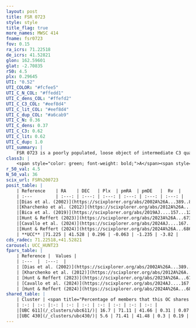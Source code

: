 ```yaml
---
layout: post
title: FSR 0723
style: style
title_flag: true
more_names: MWSC 414
fname: fsr0723
fov: 0.15
ra_icrs: 71.22518
de_icrs: 41.52821
glon: 162.59601
glat: -2.70835
r50: 4.5
plx: 0.29645
UTI: "0.52"
UTI_COLOR: "#fcfee5"
UTI_C_N_COL: "#ffedd1"
UTI_C_dens_COL: "#ffefd2"
UTI_C_C3_COL: "#eef8d4"
UTI_C_lit_COL: "#eef8d4"
UTI_C_dup_COL: "#a6cab9"
UTI_C_N: 0.36
UTI_C_dens: 0.37
UTI_C_C3: 0.62
UTI_C_lit: 0.62
UTI_C_dup: 1.0
UTI_summary: |
    FSR 0723 is a poorly populated, loose object of intermediate C3 quality. It is moderately studied in the literature. This object shares a small percentage of members with 2 later reported entries.
class3: |
    <span style="color: green; font-weight: bold;">A</span><span style="color: red; font-weight: bold;">C</span>
r_50_val: 4.5
N_50_val: 36
scix_url: FSR%200723
posit_table: |
    | Reference    | RA    | DEC   | Plx  | pmRA  | pmDE   |  Rv  |
    | :---         | :---: | :---: | :---: | :---: | :---: | :---: |
    |[Dias et al. (2002)](https://scixplorer.org/abs/2002A%26A...389..871D) | 71.237 | 41.513 | -- | 0.13 | -0.17 | -- |
    |[Kharchenko et al. (2012)](https://scixplorer.org/abs/2012A%26A...543A.156K) | 71.195 | 41.505 | -- | 0.13 | -0.17 | -- |
    |[Bica et al. (2019)](https://scixplorer.org/abs/2019AJ....157...12B) | 71.243 | 41.516 | -- | -- | -- | -- |
    |[Hunt & Reffert (2023)](https://scixplorer.org/abs/2023A%26A...673A.114H) | 71.233 | 41.519 | 0.298 | 0.004 | -1.232 | -- |
    |[Cavallo et al. (2024)](https://scixplorer.org/abs/2024AJ....167...12C) | 71.291 | 41.549 | 0.299 | -- | -- | -- |
    |[Hunt & Reffert (2024)](https://scixplorer.org/abs/2024A%26A...686A..42H) | 71.233 | 41.519 | 0.298 | 0.004 | -1.232 | -- |
    | **UCC** |71.225 | 41.528 | 0.296 | -0.063 | -1.235 | -3.82 | 
cds_radec: 71.22518,+41.52821
carousel: UCC_HUNT23
fpars_table: |
    | Reference |  Values |
    | :---  |  :---:  |
    | [Dias et al. (2002)](https://scixplorer.org/abs/2002A%26A...389..871D) | `E(B-V)=0.75, Dist=3103.0, Age=8.965` |
    | [Kharchenko et al. (2012)](https://scixplorer.org/abs/2012A%26A...543A.156K) | `e_bv=0.75, distance=3103, log_age=8.965` |
    | [Hunt & Reffert (2023)](https://scixplorer.org/abs/2023A%26A...673A.114H) | `AV50=1.213, diffAV50=1.183, MOD50=12.374, logAge50=8.178` |
    | [Cavallo et al. (2024)](https://scixplorer.org/abs/2024AJ....167...12C) | `AV50=1.56, dMod50=12.36, logAge50=7.98, [Fe/H]50=-0.31` |
    | [Hunt & Reffert (2024)](https://scixplorer.org/abs/2024A%26A...686A..42H) | `MassJ=405.005` |
shared_table: |
    | Cluster | <span title="Percentage of members that this OC shares with the ones listed">%</span>   | RA   | DEC   | Plx   | pmRA  | pmDE  | Rv | UTI |
    | :-: | :-: |:-: | :-: | :-: | :-: | :-: | :-: | :-: |
    |[UBC 611](/_clusters/ubc611/)| 16.7 | 71.11 | 41.66 | 0.31 | 0.07 | -1.09 | -19.62 |0.2 |
    |[UBC 430](/_clusters/ubc430/)| 5.6 | 71.41 | 41.48 | 0.3 | 0.19 | -1.08 | 11.33 |0.24 |
---
```

